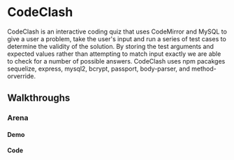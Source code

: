 # CodeClash

CodeClash is an interactive coding quiz that uses CodeMirror and MySQL to give a user a problem, take the user's input and run a series of test cases to determine the validity of the solution. By storing the test arguments and expected values rather than attempting to match input exactly we are able to check for a number of possible answers.
CodeClash uses npm pacakges sequelize, express, mysql2, bcrypt, passport, body-parser, and method-orverride.


## Walkthroughs

### Arena

#### Demo

#### Code

